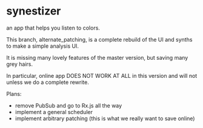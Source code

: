 synestizer
==========

an app that helps you listen to colors.

This branch, alternate_patching, is a complete rebuild of the UI and synths
to make a simple analysis UI.

It is missing many lovely features of the master version, but saving many grey hairs.

In particular, online app DOES NOT WORK AT ALL in this version and will not unless we do a complete rewrite.

Plans:

* remove PubSub and go to Rx.js all the way
* implement a general scheduler
* implement arbitrary patching (this is what we really want to save online)
